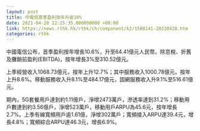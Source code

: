 ```yaml
---
layout: post
title: 中電信首季盈利按年升逾10%
date: 2021-04-28 12:25:35.000000000 +08:00
link: https://news.rthk.hk/rthk/ch/component/k2/1588141-20210428.htm
categories: rthk
---
```


中國電信公布，首季盈利按年增長10.6%，升至64.41億元人民幣。除息稅、折舊及攤銷前盈利(EBITDA)，按年增長3%至310.52億元。

上季經營收入1068.73億元，按年上升12.7%；其中服務收入1000.78億元，按年上升8.6%。移動服務收入升8.1%至484.17億元，固網服務收入升9.1%至516.61億元。

期內，5G套餐用戶達到約1.11億戶，淨增2473萬戶，滲透率達到31.2%；移動用戶數達到約3.56億戶，淨增523萬戶，移動用戶ARPU為45.6元，按年增長2.7%。上季有線寬頻用戶逾1.61億，淨增302萬戶；寬頻接入ARPU達39.4元，增長4.8%；寬頻綜合ARPU達46.3元，增長6.9%。
